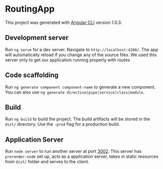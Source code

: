 # RoutingApp

This project was generated with [Angular CLI](https://github.com/angular/angular-cli) version 1.0.3.

## Development server

Run `ng serve` for a dev server. Navigate to `http://localhost:4200/`. The app will automatically reload if you change any of the source files. We used this server only to get our application running properly with routes

## Code scaffolding

Run `ng generate component component-name` to generate a new component. You can also use `ng generate directive|pipe|service|class|module`.

## Build

Run `ng build` to build the project. The build artifacts will be stored in the `dist/` directory. Use the `-prod` flag for a production build.

## Application Server

Run `node server` to run another server at port [3002](http://localhost:3002/). This server has `prerender-node` set up, acts as a application server, takes in static resources from `dist/` folder and serves to the client.